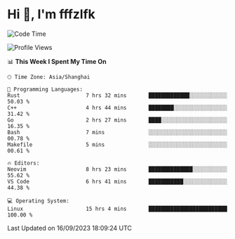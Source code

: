 # Hi 👋, I'm fffzlfk

<!--START_SECTION:waka-->
![Code Time](http://img.shields.io/badge/Code%20Time-412%20hrs%2025%20mins-blue)

![Profile Views](http://img.shields.io/badge/Profile%20Views-0-blue)

📊 **This Week I Spent My Time On** 

```text
🕑︎ Time Zone: Asia/Shanghai

💬 Programming Languages: 
Rust                     7 hrs 32 mins       █████████████░░░░░░░░░░░░   50.03 % 
C++                      4 hrs 44 mins       ████████░░░░░░░░░░░░░░░░░   31.42 % 
Go                       2 hrs 27 mins       ████░░░░░░░░░░░░░░░░░░░░░   16.35 % 
Bash                     7 mins              ░░░░░░░░░░░░░░░░░░░░░░░░░   00.78 % 
Makefile                 5 mins              ░░░░░░░░░░░░░░░░░░░░░░░░░   00.61 % 

🔥 Editors: 
Neovim                   8 hrs 23 mins       ██████████████░░░░░░░░░░░   55.62 % 
VS Code                  6 hrs 41 mins       ███████████░░░░░░░░░░░░░░   44.38 % 

💻 Operating System: 
Linux                    15 hrs 4 mins       █████████████████████████   100.00 % 
```


 Last Updated on 16/09/2023 18:09:24 UTC
<!--END_SECTION:waka-->
